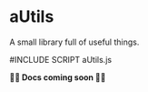 # aUtils
A small library full of useful things.

#INCLUDE SCRIPT aUtils.js

**🚧🚧 Docs coming soon 🚧🚧**
